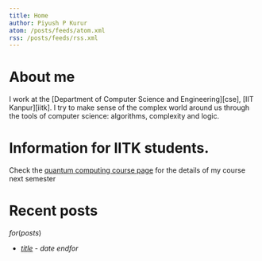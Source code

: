```yaml
---
title: Home
author: Piyush P Kurur
atom: /posts/feeds/atom.xml
rss: /posts/feeds/rss.xml
---
```


# About me

I work at the [Department of Computer Science and Engineering][cse],
[IIT Kanpur][iitk]. I try to make sense of the complex world around us
through the tools of computer science: algorithms, complexity and
logic.

# Information for IITK students.

Check the [quantum computing course page][quantum computing] for the
details of my course next semester

# Recent posts

$for(posts)$
* [$title$]($url$) - $date$
$endfor$

[Quantum computing]:
	</teaching/Quantum-computing/index.html>
	"Quantum computing"

